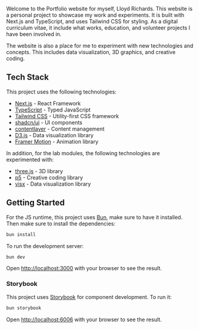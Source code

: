 Welcome to the Portfolio website for myself, Lloyd Richards. This website is a
personal project to showcase my work and experiments. It is built with Next.js
and TypeScript, and uses Tailwind CSS for styling. As a digital curriculum
vitae, it include what works, education, and volunteer projects I have been
involved in.

The website is also a place for me to experiment with new technologies and
concepts. This includes data visualization, 3D graphics, and creative coding.

## Tech Stack

This project uses the following technologies:

- [Next.js](https://nextjs.org/) - React Framework
- [TypeScript](https://www.typescriptlang.org/) - Typed JavaScript
- [Tailwind CSS](https://tailwindcss.com/) - Utility-first CSS framework
- [shadcn/ui](https://ui.shadcn.com/) - UI components
- [contentlayer](https://contentlayer.dev/) - Content management
- [D3.js](https://d3js.org/) - Data visualization library
- [Framer Motion](https://www.framer.com/motion/) - Animation library

In addition, for the lab modules, the following technologies are experimented
with:

- [three.js](https://threejs.org/) - 3D library
- [p5](https://p5js.org/) - Creative coding library
- [visx](https://airbnb.io/visx/) - Data visualization library

## Getting Started

For the JS runtime, this project uses [Bun](https://bun.sh/), make sure to have
it installed. Then make sure to install the dependencies:

```bash
bun install
```

To run the development server:

```bash
bun dev
```

Open [http://localhost:3000](http://localhost:3000) with your browser to see the
result.

### Storybook

This project uses [Storybook](https://storybook.js.org/) for component
development. To run it:

```bash
bun storybook
```

Open [http://localhost:6006](http://localhost:6006) with your browser to see the
result.

